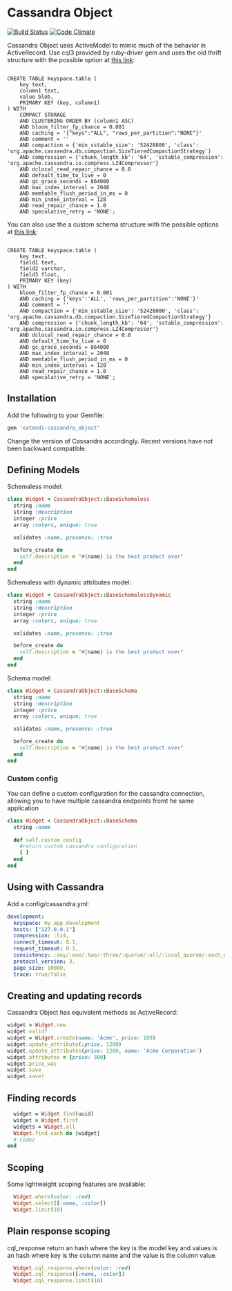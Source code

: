 # Cassandra Object
[![Build Status](https://secure.travis-ci.org/giovannelli/cassandra_object.png)](http://travis-ci.org/giovannelli/cassandra_object) [![Code Climate](https://codeclimate.com/github/giovannelli/cassandra_object/badges/gpa.svg)](https://codeclimate.com/github/giovannelli/cassandra_object)

Cassandra Object uses ActiveModel to mimic much of the behavior in ActiveRecord. 
Use cql3 provided by ruby-driver gem and uses the old thrift structure with the possible option at [this link](https://docs.datastax.com/en/cql/3.1/cql/cql_reference/create_table_r.html?hl=create%2Ctable):

```shell

CREATE TABLE keyspace.table (
    key text,
    column1 text,
    value blob,
    PRIMARY KEY (key, column1)
) WITH 
    COMPACT STORAGE
    AND CLUSTERING ORDER BY (column1 ASC)
    AND bloom_filter_fp_chance = 0.001
    AND caching = '{"keys":"ALL", "rows_per_partition":"NONE"}'
    AND comment = ''
    AND compaction = {'min_sstable_size': '52428800', 'class': 'org.apache.cassandra.db.compaction.SizeTieredCompactionStrategy'}
    AND compression = {'chunk_length_kb': '64', 'sstable_compression': 'org.apache.cassandra.io.compress.LZ4Compressor'}
    AND dclocal_read_repair_chance = 0.0
    AND default_time_to_live = 0
    AND gc_grace_seconds = 864000
    AND max_index_interval = 2048
    AND memtable_flush_period_in_ms = 0
    AND min_index_interval = 128
    AND read_repair_chance = 1.0
    AND speculative_retry = 'NONE';
```

You can also use the a custom schema structure with the possible options at [this link](https://docs.datastax.com/en/cql/3.3/cql/cql_reference/cqlCreateTable.html#tabProp):

```shell

CREATE TABLE keyspace.table (
    key text,
    field1 text,
    field2 varchar,
    field3 float,
    PRIMARY KEY (key)
) WITH 
    bloom_filter_fp_chance = 0.001
    AND caching = {'keys':'ALL', 'rows_per_partition':'NONE'}'
    AND comment = ''
    AND compaction = {'min_sstable_size': '52428800', 'class': 'org.apache.cassandra.db.compaction.SizeTieredCompactionStrategy'}
    AND compression = {'chunk_length_kb': '64', 'sstable_compression': 'org.apache.cassandra.io.compress.LZ4Compressor'}
    AND dclocal_read_repair_chance = 0.0
    AND default_time_to_live = 0
    AND gc_grace_seconds = 864000
    AND max_index_interval = 2048
    AND memtable_flush_period_in_ms = 0
    AND min_index_interval = 128
    AND read_repair_chance = 1.0
    AND speculative_retry = 'NONE';
```

## Installation

Add the following to your Gemfile:
```ruby
gem 'extendi-cassandra_object'
```

Change the version of Cassandra accordingly. Recent versions have not been backward compatible.

## Defining Models

Schemaless model:
```ruby
class Widget < CassandraObject::BaseSchemaless
  string :name
  string :description
  integer :price
  array :colors, unique: true

  validates :name, presence: :true

  before_create do
    self.description = "#{name} is the best product ever"
  end
end
```

Schemaless with dynamic attributes model:
```ruby
class Widget < CassandraObject::BaseSchemalessDynamic
  string :name
  string :description
  integer :price
  array :colors, unique: true

  validates :name, presence: :true

  before_create do
    self.description = "#{name} is the best product ever"
  end
end
```

Schema model:
```ruby
class Widget < CassandraObject::BaseSchema
  string :name
  string :description
  integer :price
  array :colors, unique: true

  validates :name, presence: :true

  before_create do
    self.description = "#{name} is the best product ever"
  end
end
```
### Custom config

You can define a custom configuration for the cassandra connection, allowing you to have multiple cassandra endpoints fromt he same application

```ruby
class Widget < CassandraObject::BaseSchema
  string :name
  
  def self.custom_config
    #return custom cassandra configuration  
    { }
  end
end
```
 
## Using with Cassandra
  
Add a config/cassandra.yml:

```yaml
development:
  keyspace: my_app_development
  hosts: ["127.0.0.1"]
  compression: :lz4,
  connect_timeout: 0.1,
  request_timeout: 0.1,
  consistency: :any/:one/:two/:three/:quorum/:all/:local_quorum/:each_quorum/:serial/:local_serial/:local_one,
  protocol_version: 3,
  page_size: 10000,
  trace: true/false
```

## Creating and updating records

Cassandra Object has equivalent methods as ActiveRecord:

```ruby
widget = Widget.new
widget.valid?
widget = Widget.create(name: 'Acme', price: 100)
widget.update_attribute(:price, 1200)
widget.update_attributes(price: 1200, name: 'Acme Corporation')
widget.attributes = {price: 300}
widget.price_was
widget.save
widget.save!
```

## Finding records

```ruby
  widget = Widget.find(uuid)
  widget = Widget.first
  widgets = Widget.all
  Widget.find_each do |widget|
  # Codez
end
```

## Scoping

Some lightweight scoping features are available:
```ruby
  Widget.where(color: :red)
  Widget.select([:name, :color])
  Widget.limit(10)
```

## Plain response scoping

cql_response return an hash where the key is the model key and values is an hash where key is the column name and the value is the column value.

```ruby
  Widget.cql_response.where(color: :red)
  Widget.cql_response([:name, :color])
  Widget.cql_response.limit(10)
```
